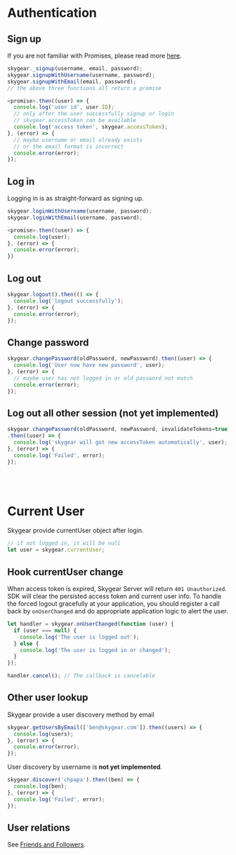<br/><br/>
<a name="authentication"></a>
# Authentication

## Sign up

If you are not familiar with Promises, please read more [here](https://www.promisejs.org/).

``` javascript
skygear._signup(username, email, password);
skygear.signupWithUsername(username, password);
skygear.signupWithEmail(email, password);
// the above three functions all return a promise

<promise>.then((user) => {
  console.log('user id', user.ID);
  // only after the user successfully signup or login
  // skygear.accessToken can be available
  console.log('access token', skygear.accessToken);
}, (error) => {
  // maybe username or email already exists
  // or the email format is incorrect
  console.error(error);
});
```

## Log in

Logging in is as straight-forward as signing up.

``` javascript
skygear.loginWithUsername(username, password);
skygear.loginWithEmail(username, password);

<promise>.then((user) => {
  console.log(user);
}, (error) => {
  console.error(error);    
})
```

## Log out

``` javascript
skygear.logout().then(() => {
  console.log('logout successfully');
}, (error) => {
  console.error(error);
});
```

## Change password

``` javascript
skygear.changePassword(oldPassword, newPassword).then((user) => {
  console.log('User now have new password', user);
}, (error) => {
  // maybe user has not logged in or old password not match
  console.error(error);
});
```

## Log out all other session (not yet implemented)

``` javascript
skygear.changePassword(oldPassword, newPassword, invalidateTokens=true)
.then((user) => {
  console.log('skygear will got new accessToken automatically', user);
}, (error) => {
  console.log('Failed', error);
});
```










<br/><br/>
<a name="current-user"></a>
# Current User

Skygear provide currentUser object after login.

``` javascript
// if not logged in, it will be null
let user = skygear.currentUser;
```

## Hook currentUser change

When access token is expired, Skygear Server will return `401 Unauthorized`. SDK will
clear the persisted access token and current user info. To handle the forced
logout gracefully at your application, you should register a call back by
`onUserChanged` and do appropriate application logic to alert the user.

``` javascript
let handler = skygear.onUserChanged(function (user) {
  if (user === null) {
    console.log('The user is logged out');
  } else {
    console.log('The user is logged in or changed');
  }
});

handler.cancel(); // The callback is cancelable
```

## Other user lookup

Skygear provide a user discovery method by email

``` javascript
skygear.getUsersByEmail(['ben@skygear.com']).then((users) => {
  console.log(users);
}, (error) => {
  console.error(error);
});
```

User discovery by username is **not yet implemented**.

``` javascript
skygear.discover('chpapa').then((ben) => {
  console.log(ben);
}, (error) => {
  console.log('Failed', error);
});
```

## User relations

See [Friends and Followers](/js/guide/relation).
